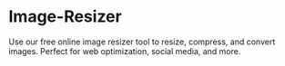 # Image-Resizer
Use our free online image resizer tool to resize, compress, and convert images. Perfect for web optimization, social media, and more.

